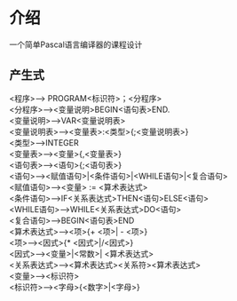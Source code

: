 # 介绍

一个简单Pascal语言编译器的课程设计  

## 产生式

<程序>—> PROGRAM<标识符>；<分程序>  
<分程序>—><变量说明>BEGIN<语句表>END.  
<变量说明>—>VAR<变量说明表>  
<变量说明表>—><变量表>:<类型>{;<变量说明表>}  
<类型>—>INTEGER  
<变量表>—><变量>{,<变量表>}  
<语句表>—><语句>{;<语句表>}  
<语句>—><赋值语句>|<条件语句>|<WHILE语句>|<复合语句>  
<赋值语句>—><变量> := <算术表达式>  
<条件语句>—>IF<关系表达式>THEN<语句>ELSE<语句>  
<WHILE语句>—>WHILE<关系表达式>DO<语句>  
<复合语句>—>BEGIN<语句表>END  
<算术表达式>—><项>{+ <项>| - <项>}  
<项>—><因式>{* <因式>|/<因式>}  
<因式>—><变量>|<常数>| <算术表达式>  
<关系表达式>—><算术表达式><关系符><算术表达式>  
<变量>—><标识符>  
<标识符>—><字母>{<数字>|<字母>}
